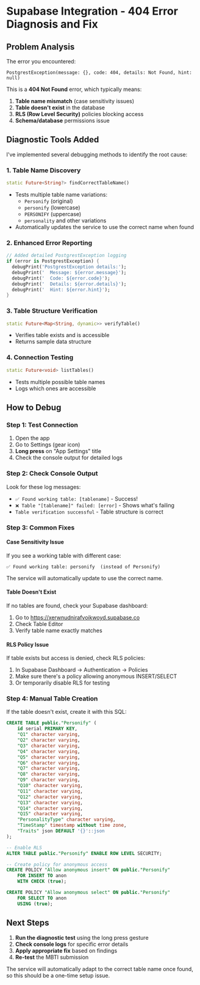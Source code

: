 # Supabase Integration - 404 Error Diagnosis and Fix

## Problem Analysis

The error you encountered:
```
PostgrestException(message: {}, code: 404, details: Not Found, hint: null)
```

This is a **404 Not Found** error, which typically means:
1. **Table name mismatch** (case sensitivity issues)
2. **Table doesn't exist** in the database
3. **RLS (Row Level Security)** policies blocking access
4. **Schema/database** permissions issue

## Diagnostic Tools Added

I've implemented several debugging methods to identify the root cause:

### 1. Table Name Discovery
```dart
static Future<String?> findCorrectTableName()
```
- Tests multiple table name variations:
  - `Personify` (original)
  - `personify` (lowercase)
  - `PERSONIFY` (uppercase)
  - `personality` and other variations
- Automatically updates the service to use the correct name when found

### 2. Enhanced Error Reporting
```dart
// Added detailed PostgrestException logging
if (error is PostgrestException) {
  debugPrint('PostgrestException details:');
  debugPrint('  Message: ${error.message}');
  debugPrint('  Code: ${error.code}');
  debugPrint('  Details: ${error.details}');
  debugPrint('  Hint: ${error.hint}');
}
```

### 3. Table Structure Verification
```dart
static Future<Map<String, dynamic>> verifyTable()
```
- Verifies table exists and is accessible
- Returns sample data structure

### 4. Connection Testing
```dart
static Future<void> listTables()
```
- Tests multiple possible table names
- Logs which ones are accessible

## How to Debug

### Step 1: Test Connection
1. Open the app
2. Go to Settings (gear icon)
3. **Long press** on "App Settings" title
4. Check the console output for detailed logs

### Step 2: Check Console Output
Look for these log messages:
- `✅ Found working table: [tablename]` - Success!
- `❌ Table "[tablename]" failed: [error]` - Shows what's failing
- `Table verification successful` - Table structure is correct

### Step 3: Common Fixes

#### Case Sensitivity Issue
If you see a working table with different case:
```
✅ Found working table: personify  (instead of Personify)
```
The service will automatically update to use the correct name.

#### Table Doesn't Exist
If no tables are found, check your Supabase dashboard:
1. Go to https://xerwnudnirafvoikwoyd.supabase.co
2. Check Table Editor
3. Verify table name exactly matches

#### RLS Policy Issue
If table exists but access is denied, check RLS policies:
1. In Supabase Dashboard → Authentication → Policies
2. Make sure there's a policy allowing anonymous INSERT/SELECT
3. Or temporarily disable RLS for testing

### Step 4: Manual Table Creation
If the table doesn't exist, create it with this SQL:

```sql
CREATE TABLE public."Personify" (
    id serial PRIMARY KEY,
    "Q1" character varying,
    "Q2" character varying,
    "Q3" character varying,
    "Q4" character varying,
    "Q5" character varying,
    "Q6" character varying,
    "Q7" character varying,
    "Q8" character varying,
    "Q9" character varying,
    "Q10" character varying,
    "Q11" character varying,
    "Q12" character varying,
    "Q13" character varying,
    "Q14" character varying,
    "Q15" character varying,
    "PersonalityType" character varying,
    "TimeStamp" timestamp without time zone,
    "Traits" json DEFAULT '{}'::json
);

-- Enable RLS
ALTER TABLE public."Personify" ENABLE ROW LEVEL SECURITY;

-- Create policy for anonymous access
CREATE POLICY "Allow anonymous insert" ON public."Personify"
    FOR INSERT TO anon
    WITH CHECK (true);

CREATE POLICY "Allow anonymous select" ON public."Personify"
    FOR SELECT TO anon
    USING (true);
```

## Next Steps

1. **Run the diagnostic test** using the long press gesture
2. **Check console logs** for specific error details
3. **Apply appropriate fix** based on findings
4. **Re-test** the MBTI submission

The service will automatically adapt to the correct table name once found, so this should be a one-time setup issue.

